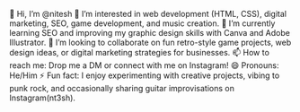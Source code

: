 👋 Hi, I’m @nitesh
👀 I’m interested in web development (HTML, CSS), digital marketing, SEO, game development, and music creation.
🌱 I’m currently learning SEO and improving my graphic design skills with Canva and Adobe Illustrator.
💞️ I’m looking to collaborate on fun retro-style game projects, web design ideas, or digital marketing strategies for businesses.
📫 How to reach me: Drop me a DM or connect with me on Instagram!
😄 Pronouns: He/Him
⚡ Fun fact: I enjoy experimenting with creative projects, vibing to punk rock, and occasionally sharing guitar improvisations on Instagram(nt3sh). 
